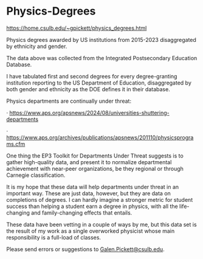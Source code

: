 # Physics-Degrees
https://home.csulb.edu/~gpickett/physics_degrees.html

Physics degrees awarded by US institutions from 2015-2023 disaggregated by ethnicity and gender.

The data above was collected from the Integrated Postsecondary Education Database.

I have tabulated first and second degrees for every degree-granting institution reporting to the US Department of Education, disaggregated by both gender and ethnicity as the DOE defines it in their database.

Physics departments are continually under threat:

·         https://www.aps.org/apsnews/2024/08/universities-shuttering-departments

·         https://www.aps.org/archives/publications/apsnews/201110/physicsprograms.cfm

One thing the EP3 Toolkit for Departments Under Threat suggests is to gather high-quality data, and present it to normalize departmental achievement with near-peer organizations, be they regional or through Carnegie classification. 

 
It is my hope that these data will help departments under threat in an important way. These are just data, however, but they are data on completions of degrees. I can hardly imagine a stronger metric for student success than helping a student earn a degree in physics, with all the life-changing and family-changing effects that entails.

These data have been vetting in a couple of ways by me, but this data set is the result of my work as a single overworked physicist whose main responsibility is a full-load of classes. 

Please send errors or suggestions to Galen.Pickett@csulb.edu.

